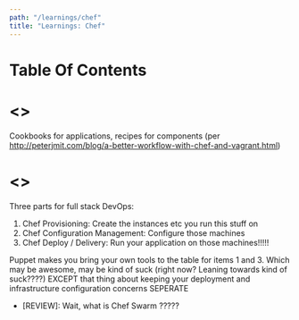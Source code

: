 ```yaml
---
path: "/learnings/chef"
title: "Learnings: Chef"
---
```


# Table Of Contents

<!-- toc -->

<<ChefPhilosophy>>
=============

Cookbooks for applications, recipes for components
(per http://peterjmit.com/blog/a-better-workflow-with-chef-and-vagrant.html)



<<ChefEcosystem>>
===================

Three parts for full stack DevOps:

  1. Chef Provisioning: Create the instances etc you run this stuff on
  2. Chef Configuration Management: Configure those machines
  3. Chef Deploy / Delivery: Run your application on those machines!!!!!

Puppet makes you bring your own tools to the table for items 1 and 3. Which may be awesome, may be kind of suck
(right now? Leaning towards kind of suck????) EXCEPT that thing about keeping your deployment and infrastructure configuration
concerns SEPERATE

- [REVIEW]: Wait, what is Chef Swarm ?????
